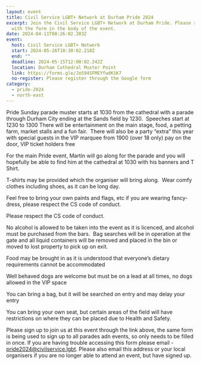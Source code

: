 ```yaml
---
layout: event
title: Civil Service LGBT+ Network at Durham Pride 2024
excerpt: Join the Civil Service LGBT+ Network at Durham Pride. Please sign up
  with the form in the body of the event.
date: 2024-04-11T08:26:02.203Z
event:
  host: Civil Service LGBT+ Network
  start: 2024-05-26T10:30:02.218Z
  end: ""
  deadline: 2024-05-15T12:00:02.242Z
  location: Durham Cathedral Muster Point
  link: https://forms.gle/Jo594SFMEYfwdKSK7
  no-register: Please register through the Google form
category:
  - pride-2024
  - north-east
---
```

Pride Sunday parade muster starts at 1030 from the cathedral with a parade through Durham City ending at the Sands field by 1230.  Speeches start at 1230 to 1300 There will be entertainment on the main stage, food, a petting farm, market stalls and a fun fair.  There will also be a party “extra” this year with special guests in the VIP marquee from 1900 (over 18 only) pay on the door, VIP ticket holders free

For the main Pride event, Martin will go along for the parade and you will hopefully be able to find him at the cathedral at 1030 with his banners and T Shirt.

T-shirts may be provided which the organiser will bring along.  Wear comfy clothes including shoes, as it can be long day. 

Feel free to bring your own paints and flags, etc if you are wearing fancy-dress, please respect the CS code of conduct.

Please respect the CS code of conduct.

No alcohol is allowed to be taken into the event as it is licenced, and alcohol must be purchased from the bars.  Bag searches will be in operation at the gate and all liquid containers will be removed and placed in the bin or moved to lost property to pick up on exit.

Food may be brought in as it is understood that everyone’s dietary requirements cannot be accommodated

Well behaved dogs are welcome but must be on a lead at all times, no dogs allowed in the VIP space

You can bring a bag, but it will be searched on entry and may delay your entry

You can bring your own seat, but certain areas of the field will have restrictions on where they can be placed due to Health and Safety.

Please sign up to join us at this event through the link above, the same form is being used to sign up to all parades adn events, so only needs to be filled in once. If you are having trouble accessing this form please email - pride2024@civilservice.lgbt. Please also email this address or your local organisers if you are no longer able to attend an event, but have signed up.
